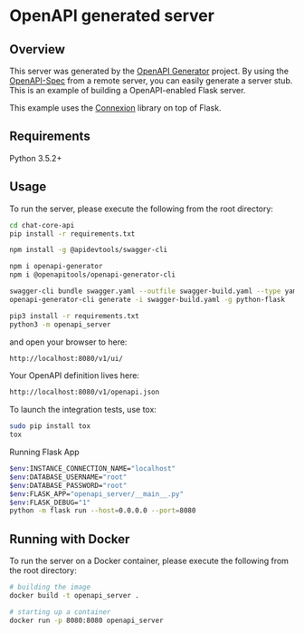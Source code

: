 # OpenAPI generated server

## Overview
This server was generated by the [OpenAPI Generator](https://openapi-generator.tech) project. By using the
[OpenAPI-Spec](https://openapis.org) from a remote server, you can easily generate a server stub.  This
is an example of building a OpenAPI-enabled Flask server.

This example uses the [Connexion](https://github.com/zalando/connexion) library on top of Flask.

## Requirements
Python 3.5.2+

## Usage
To run the server, please execute the following from the root directory:

```sh
cd chat-core-api
pip install -r requirements.txt

```

<!-- Swagger CLI Installation -->
```sh
npm install -g @apidevtools/swagger-cli

```
<!-- Openapi Generator Installation -->
```sh
npm i openapi-generator
npm i @openapitools/openapi-generator-cli

```

<!-- Swagger and Openapi Generator -->
```sh
swagger-cli bundle swagger.yaml --outfile swagger-build.yaml --type yaml
openapi-generator-cli generate -i swagger-build.yaml -g python-flask
```

```sh
pip3 install -r requirements.txt
python3 -m openapi_server
```

and open your browser to here:

```sh
http://localhost:8080/v1/ui/
```

Your OpenAPI definition lives here:

```sh
http://localhost:8080/v1/openapi.json
```

To launch the integration tests, use tox:
```sh
sudo pip install tox
tox
```

Running Flask App
```sh
$env:INSTANCE_CONNECTION_NAME="localhost"
$env:DATABASE_USERNAME="root"
$env:DATABASE_PASSWORD="root"
$env:FLASK_APP="openapi_server/__main__.py"
$env:FLASK_DEBUG="1"
python -m flask run --host=0.0.0.0 --port=8080
```

## Running with Docker

To run the server on a Docker container, please execute the following from the root directory:

```bash
# building the image
docker build -t openapi_server .

# starting up a container
docker run -p 8080:8080 openapi_server
```